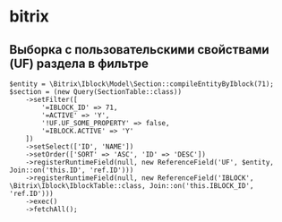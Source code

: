 # bitrix

## Выборка с пользовательскими свойствами (UF) раздела в фильтре
```'b_uts_iblock_71_section'
$entity = \Bitrix\Iblock\Model\Section::compileEntityByIblock(71);
$section = (new Query(SectionTable::class))
    ->setFilter([
        '=IBLOCK_ID' => 71,
        '=ACTIVE' => 'Y',
        '!UF.UF_SOME_PROPERTY' => false,
        '=IBLOCK.ACTIVE' => 'Y'
    ])
    ->setSelect(['ID', 'NAME'])
    ->setOrder(['SORT' => 'ASC', 'ID' => 'DESC'])
    ->registerRuntimeField(null, new ReferenceField('UF', $entity, Join::on('this.ID', 'ref.ID')))
    ->registerRuntimeField(null, new ReferenceField('IBLOCK', \Bitrix\Iblock\IblockTable::class, Join::on('this.IBLOCK_ID', 'ref.ID')))
    ->exec()
    ->fetchAll();
```

